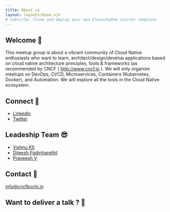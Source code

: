 ```yaml
---
title: About us
layout: layouts/base.njk
# subtitle: Clone and deploy your own EleventyOne starter template.
---
```


## Welcome 🤝

This meetup group is about a vibrant community of Cloud Native enthusiasts who want to learn, architect/design/develop applications based on cloud native architecture principles, tools & frameworks (as recommended by CNCF ( http://www.cncf.io ). We will only organize meetups on DevOps, CI/CD, Microservices, Containers (Kubernetes, Docker), and Automation. We will explore all the tools in the Cloud Native ecosystem.

## Connect 🤚

- [Linkedin](https://www.linkedin.com/in/cncfkochi/)
- [Twitter](https://twitter.com/cncfkochi)

## Leadeship Team 😎

- [Vishnu KS](https://www.linkedin.com/in/vishnu-ks/)
- [Dijeesh Padinharethil](https://www.linkedin.com/in/dijeesh-padinharethil/)
- [Praveesh V](https://www.linkedin.com/in/praveeshv/)

## Contact 📩

info@cncfkochi.in

## Want to deliver a talk ? 💬